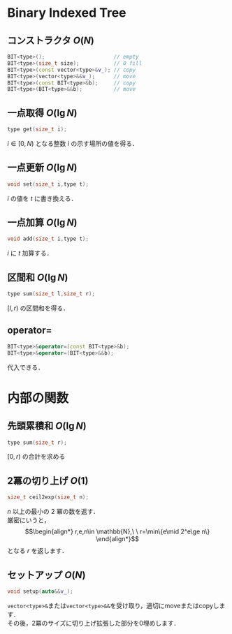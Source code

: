 # Binary Indexed Tree
## コンストラクタ $O(N)$
```C++
BIT<type>();                      // empty
BIT<type>(size_t size);           // 0 fill
BIT<type>(const vector<type>&v_); // copy
BIT<type>(vector<type>&&v_);      // move
BIT<type>(const BIT<type>&b);     // copy
BIT<type>(BIT<type>&&b);          // move
```

## 一点取得 $O(\lg N)$
```C++
type get(size_t i);
```
$i\in[0,N)$ となる整数 $i$ の示す場所の値を得る．

## 一点更新 $O(\lg N)$
```C++
void set(size_t i,type t);
```
$i$ の値を $t$ に書き換える．  

## 一点加算 $O(\lg N)$
```C++
void add(size_t i,type t);
```
$i$ に $t$ 加算する．

## 区間和 $O(\lg N)$
```C++
type sum(size_t l,size_t r);
```
$[l,r)$ の区間和を得る．

## operator=
```C++
BIT<type>&operator=(const BIT<type>&b);
BIT<type>&operator=(BIT<type>&&b);
```
代入できる．
# 内部の関数
## 先頭累積和 $O(\lg N)$
```C++
type sum(size_t r);
```
$[0,r)$ の合計を求める

## 2冪の切り上げ $O(1)$
```C++
size_t ceil2exp(size_t n);
```
$n$ 以上の最小の $2$ 冪の数を返す．  
厳密にいうと，
$$\begin{align*}
r,e,n\in \mathbb{N},\ \ 
r=\min\{e\mid 2^e\ge n\}
\end{align*}$$
となる $r$ を返します．
## セットアップ $O(N)$
```C++
void setup(auto&&v_);
```
`vector<type>&`または`vector<type>&&`を受け取り，適切にmoveまたはcopyします．  
その後，2冪のサイズに切り上げ拡張した部分を0埋めします．